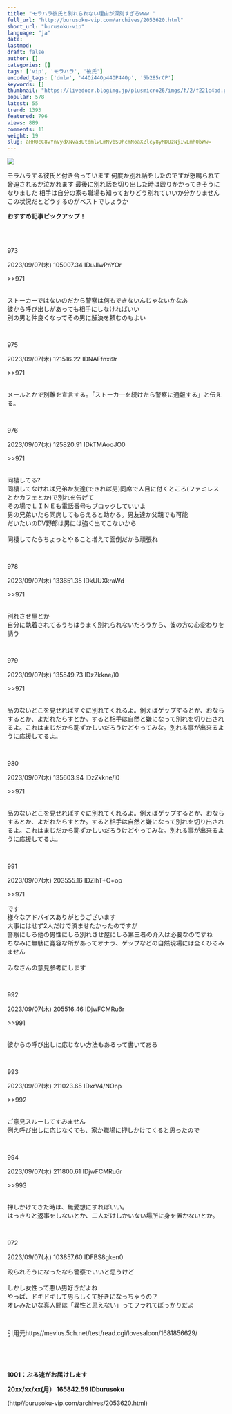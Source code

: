 ```yaml
---
title: "モラハラ彼氏と別れられない理由が深刻すぎるwww "
full_url: "http://burusoku-vip.com/archives/2053620.html"
short_url: "burusoku-vip"
language: "ja"
date: 
lastmod: 
draft: false
author: []
categories: []
tags: ['vip', 'モラハラ', '彼氏']
encoded_tags: ['dmlw', '44Oi44Op44OP44Op', '5b285rCP']
keywords: []
thumbnail: "https://livedoor.blogimg.jp/plusmicro26/imgs/f/2/f221c4bd.png"
popular: 578
latest: 55
trend: 1393
featured: 796
views: 889
comments: 11
weight: 19
slug: aHR0cC8vYnVydXNva3UtdmlwLmNvbS9hcmNoaXZlcy8yMDUzNjIwLmh0bWw=
---
```


![](https://livedoor.blogimg.jp/plusmicro26/imgs/f/2/f221c4bd.png)

<div><p>モラハラする彼氏と付き合っています 何度か別れ話をしたのですが怒鳴られて脅迫されるか泣かれます 最後に別れ話を切り出した時は殴りかかってきそうになりました 相手は自分の家も職場も知っておりどう別れていいか分かりません この状況だとどうするのがベストでしょうか</p><p><b>おすすめ記事ピックアップ！</b></p> <p class='g-ad1'> </p> <p class='g-ad2'> </p> <p></p><br> <br><p>973 <p> 2023/09/07(木) 105007.34 IDuJlwPnYOr</p></p><p> <p class='anchor'>>>971</p> <br> ストーカーではないのだから警察は何もできないんじゃないかなあ <br> 彼から呼び出しがあっても相手にしなければいい <br> 別の男と仲良くなってその男に解決を頼むのもよい </p><br> <p>975 <p> 2023/09/07(木) 121516.22 IDNAFfnxi9r</p></p><p> <p class='anchor'>>>971</p> <br> メールとかで別離を宣言する。「ストーカ―を続けたら警察に通報する」と伝える。 </p><br> <p>976 <p> 2023/09/07(木) 125820.91 IDkTMAooJO0</p></p><p> <p class='anchor'>>>971</p> <br> 同棲してる? <br> 同棲してなければ兄弟か友達(できれば男)同席で人目に付くところ(ファミレスとかカフェとか)で別れを告げて <br> その場でＬＩＮＥも電話番号もブロックしていいよ <br> 男の兄弟いたら同席してもらえると助かる。男友達か父親でも可能 <br> だいたいのDV野郎は男には強く出てこないから <br> <br> 同棲してたらちょっとやること増えて面倒だから頑張れ </p><br> <p>978 <p> 2023/09/07(木) 133651.35 IDkUUXkraWd</p></p><p> <p class='anchor'>>>971</p> <br> 別れさせ屋とか <br> 自分に執着されてるうちはうまく別れられないだろうから、彼の方の心変わりを誘う </p><br> <p>979 <p> 2023/09/07(木) 135549.73 IDzZkkne/l0</p></p><p> <p class='anchor'>>>971</p> <br> 品のないとこを見せればすぐに別れてくれるよ。例えばゲップするとか、おならするとか、よだれたらすとか。すると相手は自然と嫌になって別れを切り出されるよ。これはまじだから恥ずかしいだろうけどやってみな。別れる事が出来るように応援してるよ。 </p><br> <p>980 <p> 2023/09/07(木) 135603.94 IDzZkkne/l0</p></p><p> <p class='anchor'>>>971</p> <br> 品のないとこを見せればすぐに別れてくれるよ。例えばゲップするとか、おならするとか、よだれたらすとか。すると相手は自然と嫌になって別れを切り出されるよ。これはまじだから恥ずかしいだろうけどやってみな。別れる事が出来るように応援してるよ。 </p><br> <p>991 <p> 2023/09/07(木) 203555.16 IDZlhT+O+op</p></p><p> <p class='anchor'>>>971</p>です <br> 様々なアドバイスありがとうございます <br> 大事にはせず2人だけで済ませたかったのですが <br> 警察にしろ他の男性にしろ別れさせ屋にしろ第三者の介入は必要なのですね <br> ちなみに無駄に寛容な所があってオナラ、ゲップなどの自然現場には全くひるみません <br> <br> みなさんの意見参考にします </p><br> <p>992 <p> 2023/09/07(木) 205516.46 IDjwFCMRu6r</p></p><p> <p class='anchor'>>>991</p> <br> 彼からの呼び出しに応じない方法もあるって書いてある </p><br> <p>993 <p> 2023/09/07(木) 211023.65 IDxrV4/NOnp</p></p><p> <p class='anchor'>>>992</p> <br> ご意見スルーしてすみません <br> 例え呼び出しに応じなくても、家か職場に押しかけてくると思ったので </p><br> <p>994 <p> 2023/09/07(木) 211800.61 IDjwFCMRu6r</p></p><p> <p class='anchor'>>>993</p> <br> 押しかけてきた時は、無愛想にすればいい。 <br> はっきりと返事をしないとか、二人だけしかいない場所に身を置かないとか。 </p><br> <p>972 <p> 2023/09/07(木) 103857.60 IDFBS8gken0</p></p><p> 殴られそうになったなら警察でいいと思うけど <br> <br> しかし女性って悪い男好きだよね <br> やっぱ、ドキドキして男らしくて好きになっちゃうの？ <br> オレみたいな真人間は「異性と思えない」ってフラれてばっかりだよ </p><br> <p>引用元https//mevius.5ch.net/test/read.cgi/lovesaloon/1681856629/</p> <br> <p id='csw_block'></p> <p id='divSP1'> </p> <br><p><b>1001：ぶる速がお届けします <p> 20xx/xx/xx(月） 165842.59 IDburusoku</p></b></p> <p class='g-ad1'> </p> <p class='g-ad2'> </p> <p id='divSP'> </p> </div>

(http//burusoku-vip.com/archives/2053620.html)
